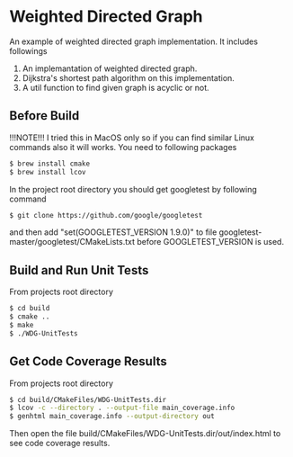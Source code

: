 # Weighted Directed Graph

An example of weighted directed graph implementation.
It includes followings

1. An implemantation of weighted directed graph.
2. Dijkstra's shortest path algorithm on this implementation.
3. A util function to find given graph is acyclic or not.

## Before Build
!!!NOTE!!! I tried this in MacOS only so if you can find similar Linux commands also it  will works.
You need to following packages

```bash
$ brew install cmake
$ brew install lcov
```

In the project root directory you should get googletest by following command

```bash
$ git clone https://github.com/google/googletest
```

and then add "set(GOOGLETEST_VERSION 1.9.0)" to file googletest-master/googletest/CMakeLists.txt before GOOGLETEST_VERSION is used.

## Build and Run Unit Tests

From projects root directory
```bash
$ cd build
$ cmake ..
$ make
$ ./WDG-UnitTests
```

## Get Code Coverage Results

From projects root directory
```bash
$ cd build/CMakeFiles/WDG-UnitTests.dir
$ lcov -c --directory . --output-file main_coverage.info
$ genhtml main_coverage.info --output-directory out  
```
Then open the file build/CMakeFiles/WDG-UnitTests.dir/out/index.html to see code coverage results.